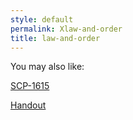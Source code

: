 ```yaml
---
style: default
permalink: Xlaw-and-order
title: law-and-order
---
```

You may also like:

[SCP-1615](http://scp-wiki.net/scp-1615)

[Handout](http://scp-wiki.net/handout)
